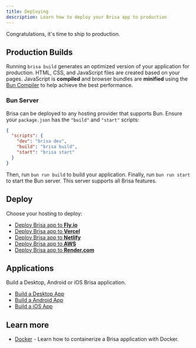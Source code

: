 ```yaml
---
title: Deploying
description: Learn how to deploy your Brisa app to production
---
```


Congratulations, it's time to ship to production.

## Production Builds

Running `brisa build` generates an optimized version of your application for production. HTML, CSS, and JavaScript files are created based on your pages. JavaScript is **compiled** and browser bundles are **minified** using the [Bun Compiler](https://bun.sh/docs/bundler) to help achieve the best performance.

### Bun Server

Brisa can be deployed to any hosting provider that supports Bun. Ensure your `package.json` has the `"build"` and `"start"` scripts:

```json filename="package.json"
{
  "scripts": {
    "dev": "brisa dev",
    "build": "brisa build",
    "start": "brisa start"
  }
}
```

Then, run `bun run build` to build your application. Finally, run `bun run start` to start the Bun server. This server supports all Brisa features.

## Deploy

Choose your hosting to deploy:

- [Deploy Brisa app to **Fly.io**](/building-your-application/fly-io)
- [Deploy Brisa app to **Vercel**](/building-your-application/deploying/vercel)
- [Deploy Brisa app to **Netlify**](/building-your-application/deploying/netlify)
- [Deploy Brisa app to **AWS**](/building-your-application/deploying/aws)
- [Deploy Brisa app to **Render.com**](/building-your-application/deploying/render-com)

## Applications

Build a Desktop, Android or iOS Brisa application.

- [Build a Desktop App](/building-your-application/deploying/desktop-app)
- [Build a Android App](/building-your-application/deploying/android-app)
- [Build a iOS App](/building-your-application/deploying/ios-app)

## Learn more

- [Docker](/building-your-application/deploying/docker) - Learn how to containerize a Brisa application with Docker.
